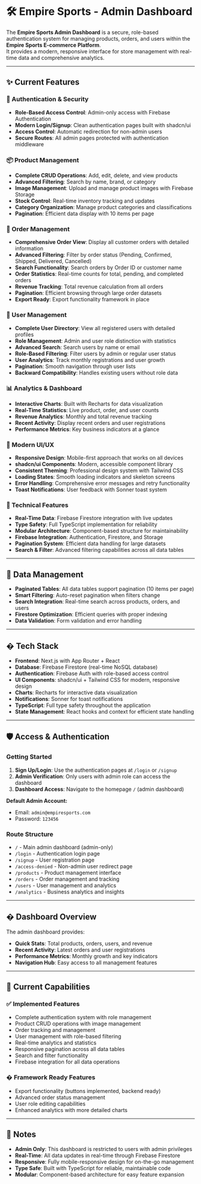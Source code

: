 # 🛠️ Empire Sports - Admin Dashboard

The **Empire Sports Admin Dashboard** is a secure, role-based authentication system for managing products, orders, and users within the **Empire Sports E-commerce Platform**.  
It provides a modern, responsive interface for store management with real-time data and comprehensive analytics.

---

## ✨ Current Features

### 🔐 Authentication & Security

- **Role-Based Access Control**: Admin-only access with Firebase Authentication
- **Modern Login/Signup**: Clean authentication pages built with shadcn/ui
- **Access Control**: Automatic redirection for non-admin users
- **Secure Routes**: All admin pages protected with authentication middleware

### 📦 Product Management

- **Complete CRUD Operations**: Add, edit, delete, and view products
- **Advanced Filtering**: Search by name, brand, or category
- **Image Management**: Upload and manage product images with Firebase Storage
- **Stock Control**: Real-time inventory tracking and updates
- **Category Organization**: Manage product categories and classifications
- **Pagination**: Efficient data display with 10 items per page

### 🧾 Order Management

- **Comprehensive Order View**: Display all customer orders with detailed information
- **Advanced Filtering**: Filter by order status (Pending, Confirmed, Shipped, Delivered, Cancelled)
- **Search Functionality**: Search orders by Order ID or customer name
- **Order Statistics**: Real-time counts for total, pending, and completed orders
- **Revenue Tracking**: Total revenue calculation from all orders
- **Pagination**: Efficient browsing through large order datasets
- **Export Ready**: Export functionality framework in place

### 👥 User Management

- **Complete User Directory**: View all registered users with detailed profiles
- **Role Management**: Admin and user role distinction with statistics
- **Advanced Search**: Search users by name or email
- **Role-Based Filtering**: Filter users by admin or regular user status
- **User Analytics**: Track monthly registrations and user growth
- **Pagination**: Smooth navigation through user lists
- **Backward Compatibility**: Handles existing users without role data

### 📊 Analytics & Dashboard

- **Interactive Charts**: Built with Recharts for data visualization
- **Real-Time Statistics**: Live product, order, and user counts
- **Revenue Analytics**: Monthly and total revenue tracking
- **Recent Activity**: Display recent orders and user registrations
- **Performance Metrics**: Key business indicators at a glance

### 🎨 Modern UI/UX

- **Responsive Design**: Mobile-first approach that works on all devices
- **shadcn/ui Components**: Modern, accessible component library
- **Consistent Theming**: Professional design system with Tailwind CSS
- **Loading States**: Smooth loading indicators and skeleton screens
- **Error Handling**: Comprehensive error messages and retry functionality
- **Toast Notifications**: User feedback with Sonner toast system

### 🔧 Technical Features

- **Real-Time Data**: Firebase Firestore integration with live updates
- **Type Safety**: Full TypeScript implementation for reliability
- **Modular Architecture**: Component-based structure for maintainability
- **Firebase Integration**: Authentication, Firestore, and Storage
- **Pagination System**: Efficient data handling for large datasets
- **Search & Filter**: Advanced filtering capabilities across all data tables

---

## 🎯 Data Management

- **Paginated Tables**: All data tables support pagination (10 items per page)
- **Smart Filtering**: Auto-reset pagination when filters change
- **Search Integration**: Real-time search across products, orders, and users
- **Firestore Optimization**: Efficient queries with proper indexing
- **Data Validation**: Form validation and error handling

---

## � Tech Stack

- **Frontend**: Next.js with App Router + React
- **Database**: Firebase Firestore (real-time NoSQL database)
- **Authentication**: Firebase Auth with role-based access control
- **UI Components**: shadcn/ui + Tailwind CSS for modern, responsive design
- **Charts**: Recharts for interactive data visualization
- **Notifications**: Sonner for toast notifications
- **TypeScript**: Full type safety throughout the application
- **State Management**: React hooks and context for efficient state handling

---

## 🛡️ Access & Authentication

### Getting Started

1. **Sign Up/Login**: Use the authentication pages at `/login` or `/signup`
2. **Admin Verification**: Only users with admin role can access the dashboard
3. **Dashboard Access**: Navigate to the homepage `/` (admin dashboard)

**Default Admin Account:**

- Email: `admin@empiresports.com`
- Password: `123456`

### Route Structure

- `/` - Main admin dashboard (admin-only)
- `/login` - Authentication login page
- `/signup` - User registration page
- `/access-denied` - Non-admin user redirect page
- `/products` - Product management interface
- `/orders` - Order management and tracking
- `/users` - User management and analytics
- `/analytics` - Business analytics and insights

---

## � Dashboard Overview

The admin dashboard provides:

- **Quick Stats**: Total products, orders, users, and revenue
- **Recent Activity**: Latest orders and user registrations
- **Performance Metrics**: Monthly growth and key indicators
- **Navigation Hub**: Easy access to all management features

---

## 🚀 Current Capabilities

### ✅ Implemented Features

- Complete authentication system with role management
- Product CRUD operations with image management
- Order tracking and management
- User management with role-based filtering
- Real-time analytics and statistics
- Responsive pagination across all data tables
- Search and filter functionality
- Firebase integration for all data operations

### � Framework Ready Features

- Export functionality (buttons implemented, backend ready)
- Advanced order status management
- User role editing capabilities
- Enhanced analytics with more detailed charts

---

## 📝 Notes

- **Admin Only**: This dashboard is restricted to users with admin privileges
- **Real-Time**: All data updates in real-time through Firebase Firestore
- **Responsive**: Fully mobile-responsive design for on-the-go management
- **Type Safe**: Built with TypeScript for reliable, maintainable code
- **Modular**: Component-based architecture for easy feature expansion
